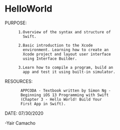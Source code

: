 # HelloWorld

PURPOSE:  

          1.Overview of the syntax and structure of
            Swift.
            
          2.Basic introduction to the Xcode
            environment. Learning how to create an
            Xcode project and layout user interface
            using Interface Builder.
 
          3.Learn how to compile a program, build an
            app and test it using built-in simulator.       
        
RESOURCES: 

           APPCODA - Textbook written by Simon Ng -
           Beginning iOS 13 Programming with Swift
           (Chapter 3 - Hello World! Build Your
           First App in Swift).
 
 
 DATE: 07/30/2020
 
 
 
 
 -Yair Camacho
